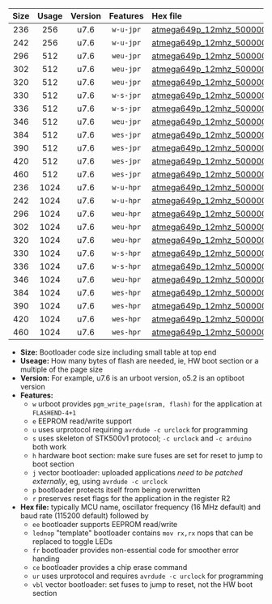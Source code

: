 |Size|Usage|Version|Features|Hex file|
|:-:|:-:|:-:|:-:|:--|
|236|256|u7.6|`w-u-jpr`|[atmega649p_12mhz_500000bps_ur_vbl.hex](https://raw.githubusercontent.com/stefanrueger/urboot/main//atmega649p_12mhz_500000bps_ur_vbl.hex)|
|242|256|u7.6|`w-u-jpr`|[atmega649p_12mhz_500000bps_lednop_ur_vbl.hex](https://raw.githubusercontent.com/stefanrueger/urboot/main//atmega649p_12mhz_500000bps_lednop_ur_vbl.hex)|
|296|512|u7.6|`weu-jpr`|[atmega649p_12mhz_500000bps_ee_ur_vbl.hex](https://raw.githubusercontent.com/stefanrueger/urboot/main//atmega649p_12mhz_500000bps_ee_ur_vbl.hex)|
|302|512|u7.6|`weu-jpr`|[atmega649p_12mhz_500000bps_ee_lednop_ur_vbl.hex](https://raw.githubusercontent.com/stefanrueger/urboot/main//atmega649p_12mhz_500000bps_ee_lednop_ur_vbl.hex)|
|320|512|u7.6|`weu-jpr`|[atmega649p_12mhz_500000bps_ee_lednop_fr_ur_vbl.hex](https://raw.githubusercontent.com/stefanrueger/urboot/main//atmega649p_12mhz_500000bps_ee_lednop_fr_ur_vbl.hex)|
|330|512|u7.6|`w-s-jpr`|[atmega649p_12mhz_500000bps_vbl.hex](https://raw.githubusercontent.com/stefanrueger/urboot/main//atmega649p_12mhz_500000bps_vbl.hex)|
|336|512|u7.6|`w-s-jpr`|[atmega649p_12mhz_500000bps_lednop_vbl.hex](https://raw.githubusercontent.com/stefanrueger/urboot/main//atmega649p_12mhz_500000bps_lednop_vbl.hex)|
|346|512|u7.6|`weu-jpr`|[atmega649p_12mhz_500000bps_ee_lednop_fr_ce_ur_vbl.hex](https://raw.githubusercontent.com/stefanrueger/urboot/main//atmega649p_12mhz_500000bps_ee_lednop_fr_ce_ur_vbl.hex)|
|384|512|u7.6|`wes-jpr`|[atmega649p_12mhz_500000bps_ee_vbl.hex](https://raw.githubusercontent.com/stefanrueger/urboot/main//atmega649p_12mhz_500000bps_ee_vbl.hex)|
|390|512|u7.6|`wes-jpr`|[atmega649p_12mhz_500000bps_ee_lednop_vbl.hex](https://raw.githubusercontent.com/stefanrueger/urboot/main//atmega649p_12mhz_500000bps_ee_lednop_vbl.hex)|
|420|512|u7.6|`wes-jpr`|[atmega649p_12mhz_500000bps_ee_lednop_fr_vbl.hex](https://raw.githubusercontent.com/stefanrueger/urboot/main//atmega649p_12mhz_500000bps_ee_lednop_fr_vbl.hex)|
|460|512|u7.6|`wes-jpr`|[atmega649p_12mhz_500000bps_ee_lednop_fr_ce_vbl.hex](https://raw.githubusercontent.com/stefanrueger/urboot/main//atmega649p_12mhz_500000bps_ee_lednop_fr_ce_vbl.hex)|
|236|1024|u7.6|`w-u-hpr`|[atmega649p_12mhz_500000bps_ur.hex](https://raw.githubusercontent.com/stefanrueger/urboot/main//atmega649p_12mhz_500000bps_ur.hex)|
|242|1024|u7.6|`w-u-hpr`|[atmega649p_12mhz_500000bps_lednop_ur.hex](https://raw.githubusercontent.com/stefanrueger/urboot/main//atmega649p_12mhz_500000bps_lednop_ur.hex)|
|296|1024|u7.6|`weu-hpr`|[atmega649p_12mhz_500000bps_ee_ur.hex](https://raw.githubusercontent.com/stefanrueger/urboot/main//atmega649p_12mhz_500000bps_ee_ur.hex)|
|302|1024|u7.6|`weu-hpr`|[atmega649p_12mhz_500000bps_ee_lednop_ur.hex](https://raw.githubusercontent.com/stefanrueger/urboot/main//atmega649p_12mhz_500000bps_ee_lednop_ur.hex)|
|320|1024|u7.6|`weu-hpr`|[atmega649p_12mhz_500000bps_ee_lednop_fr_ur.hex](https://raw.githubusercontent.com/stefanrueger/urboot/main//atmega649p_12mhz_500000bps_ee_lednop_fr_ur.hex)|
|330|1024|u7.6|`w-s-hpr`|[atmega649p_12mhz_500000bps.hex](https://raw.githubusercontent.com/stefanrueger/urboot/main//atmega649p_12mhz_500000bps.hex)|
|336|1024|u7.6|`w-s-hpr`|[atmega649p_12mhz_500000bps_lednop.hex](https://raw.githubusercontent.com/stefanrueger/urboot/main//atmega649p_12mhz_500000bps_lednop.hex)|
|346|1024|u7.6|`weu-hpr`|[atmega649p_12mhz_500000bps_ee_lednop_fr_ce_ur.hex](https://raw.githubusercontent.com/stefanrueger/urboot/main//atmega649p_12mhz_500000bps_ee_lednop_fr_ce_ur.hex)|
|384|1024|u7.6|`wes-hpr`|[atmega649p_12mhz_500000bps_ee.hex](https://raw.githubusercontent.com/stefanrueger/urboot/main//atmega649p_12mhz_500000bps_ee.hex)|
|390|1024|u7.6|`wes-hpr`|[atmega649p_12mhz_500000bps_ee_lednop.hex](https://raw.githubusercontent.com/stefanrueger/urboot/main//atmega649p_12mhz_500000bps_ee_lednop.hex)|
|420|1024|u7.6|`wes-hpr`|[atmega649p_12mhz_500000bps_ee_lednop_fr.hex](https://raw.githubusercontent.com/stefanrueger/urboot/main//atmega649p_12mhz_500000bps_ee_lednop_fr.hex)|
|460|1024|u7.6|`wes-hpr`|[atmega649p_12mhz_500000bps_ee_lednop_fr_ce.hex](https://raw.githubusercontent.com/stefanrueger/urboot/main//atmega649p_12mhz_500000bps_ee_lednop_fr_ce.hex)|

- **Size:** Bootloader code size including small table at top end
- **Useage:** How many bytes of flash are needed, ie, HW boot section or a multiple of the page size
- **Version:** For example, u7.6 is an urboot version, o5.2 is an optiboot version
- **Features:**
  + `w` urboot provides `pgm_write_page(sram, flash)` for the application at `FLASHEND-4+1`
  + `e` EEPROM read/write support
  + `u` uses urprotocol requiring `avrdude -c urclock` for programming
  + `s` uses skeleton of STK500v1 protocol; `-c urclock` and `-c arduino` both work
  + `h` hardware boot section: make sure fuses are set for reset to jump to boot section
  + `j` vector bootloader: uploaded applications *need to be patched externally*, eg, using `avrdude -c urclock`
  + `p` bootloader protects itself from being overwritten
  + `r` preserves reset flags for the application in the register R2
- **Hex file:** typically MCU name, oscillator frequency (16 MHz default) and baud rate (115200 default) followed by
  + `ee` bootloader supports EEPROM read/write
  + `lednop` "template" bootloader contains `mov rx,rx` nops that can be replaced to toggle LEDs
  + `fr` bootloader provides non-essential code for smoother error handing
  + `ce` bootloader provides a chip erase command
  + `ur` uses urprotocol and requires `avrdude -c urclock` for programming
  + `vbl` vector bootloader: set fuses to jump to reset, not the HW boot section
